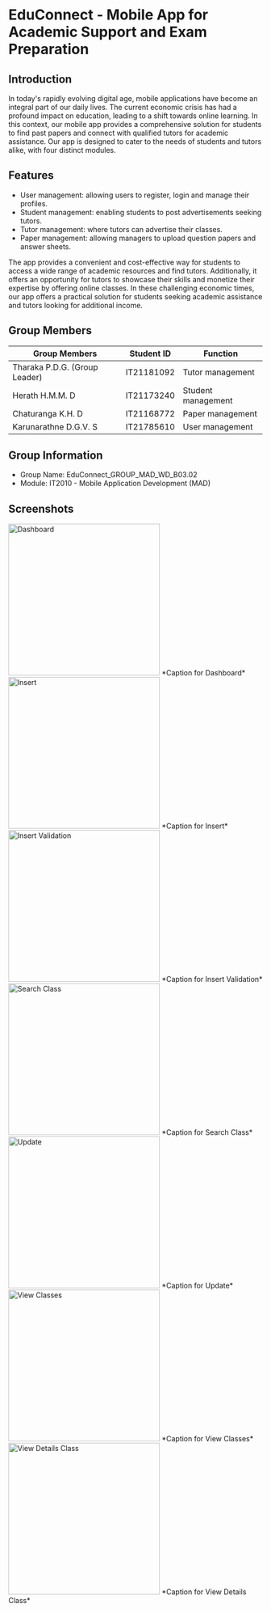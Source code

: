 # EduConnect - Mobile App for Academic Support and Exam Preparation

## Introduction

In today's rapidly evolving digital age, mobile applications have become an integral part of our daily lives. The current economic crisis has had a profound impact on education, leading to a shift towards online learning. In this context, our mobile app provides a comprehensive solution for students to find past papers and connect with qualified tutors for academic assistance. Our app is designed to cater to the needs of students and tutors alike, with four distinct modules.



## Features
- User management: allowing users to register, login and manage their profiles.
- Student management: enabling students to post advertisements seeking tutors.
- Tutor management: where tutors can advertise their classes.
- Paper management: allowing managers to upload question papers and answer sheets.

The app provides a convenient and cost-effective way for students to access a wide range of academic resources and find tutors. Additionally, it offers an opportunity for tutors to showcase their skills and monetize their expertise by offering online classes. In these challenging economic times, our app offers a practical solution for students seeking academic assistance and tutors looking for additional income.



## Group Members
| Group Members                   | Student ID    |    Function              |
|------------------------         |------------   |------------------   |
| Tharaka P.D.G. (Group Leader)   | IT21181092    |  Tutor management   |
| Herath H.M.M. D                 | IT21173240    |  Student management |
| Chaturanga K.H. D               | IT21168772    |  Paper management   |
| Karunarathne D.G.V. S           | IT21785610    |  User management    |



## Group Information
- Group Name: EduConnect_GROUP_MAD_WD_B03.02
- Module: IT2010 - Mobile Application Development (MAD)


 ## Screenshots

<img src="images/dashboard.png" alt="Dashboard" width="300"/>
*Caption for Dashboard*

<img src="images/insert.png" alt="Insert" width="300"/>
*Caption for Insert*

<img src="images/insertValidation.png" alt="Insert Validation" width="300"/>
*Caption for Insert Validation*

<img src="images/search_class.png" alt="Search Class" width="300"/>
*Caption for Search Class*

<img src="images/update.png" alt="Update" width="300"/>
*Caption for Update*

<img src="images/viewClasses.png" alt="View Classes" width="300"/>
*Caption for View Classes*

<img src="images/viewDetailsClass.png" alt="View Details Class" width="300"/>
*Caption for View Details Class*
